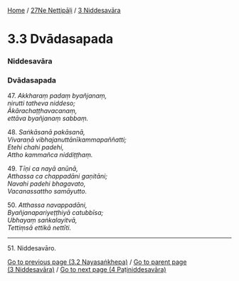 
[Home](/) / [27Ne Nettipāḷi](/tipitaka/27Ne.md) / [3 Niddesavāra](/tipitaka/27Ne/3.md)

# 3.3 Dvādasapada

### Niddesavāra

### Dvādasapada

47\. _Akkharaṃ padaṃ byañjanaṃ,_  
_nirutti tatheva niddeso;_  
_Ākārachaṭṭhavacanaṃ,_  
_ettāva byañjanaṃ sabbaṃ._  


48\. _Saṅkāsanā pakāsanā,_  
_Vivaraṇā vibhajanuttānīkammapaññatti;_  
_Etehi chahi padehi,_  
_Attho kammañca niddiṭṭhaṃ._  


49\. _Tīṇi ca nayā anūnā,_  
_Atthassa ca chappadāni gaṇitāni;_  
_Navahi padehi bhagavato,_  
_Vacanassattho samāyutto._  


50\. _Atthassa navappadāni,_  
_Byañjanapariyeṭṭhiyā catubbīsa;_  
_Ubhayaṃ saṅkalayitvā,_  
_Tettiṃsā ettikā nettīti._  


---

51\. Niddesavāro.



[Go to previous page (3.2 Nayasaṅkhepa)](/tipitaka/27Ne/3/3.2.md) / [Go to parent page (3 Niddesavāra)](/tipitaka/27Ne/3.md) / [Go to next page (4 Paṭiniddesavāra)](/tipitaka/27Ne/4.md)


